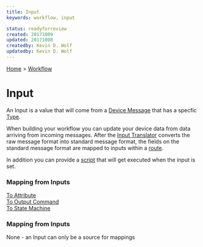 ```yaml
---
title: Input
keywords: workflow, input

status: readyforreview
created: 20171009
updated: 20171008
createdby: Kevin D. Wolf
updatedby: Kevin D. Wolf
---
```

[Home](../Index.md) > [Workflow](Index.md)

# Input

An Input is a value that will come from a [Device Message](../Messaging/Index.md) that has a specfic [Type](../Messaging/TypeSystem/Index.md).      

When building your workflow you can update your device data from data arriving from incoming messages.  After the
[Input Translator](../PipelineModules/InputTranslator.md) converts the raw message format into standard message format,
the fields on the standard message format are mapped to inputs within a [route](../Routes/Route.md). 

In addition you can provide a [script](../Scripting/WorkflowInputOnSet.md) that will get executed when the input is set.



### Mapping from Inputs

[To Attribute](./Mappings/InputToAttribute.md)  
[To Output Command](./Mappings/InputToOutputCommand.md)  
[To State Machine](./Mappings/InputToStateMachine.md)  

### Mapping from Inputs

None - an Input can only be a source for mappings
